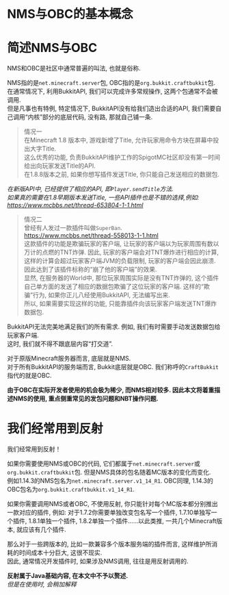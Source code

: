 # NMS与OBC的基本概念

# 简述NMS与OBC

NMS和OBC是社区中通常普遍的叫法, 也就是俗称.  

NMS指的是`net.minecraft.server`包, OBC指的是`org.bukkit.craftbukkit`包.  
在通常情况下, 利用BukkitAPI, 我们可以完成许多常规操作, 这两个包通常不会被调用.  
但是凡事也有特例, 特定情况下, BukkitAPI没有给我们造出合适的API, 我们需要自己调用“内核”部分的底层代码, 没有路, 那就自己铺一条.  

> 情况一  
> 在Minecraft 1.8 版本中, 游戏新增了Title, 允许玩家用命令方块在屏幕中投出大字Title.  
> 这么优秀的功能, 负责BukkitAPI维护工作的SpigotMC社区却没有第一时间给出向玩家发送Title的API.  
> 在1.8.8版本之前, 如果你想写插件发送Title, 你只能自己发送相应的数据包.

*在新版API中, 已经提供了相应的API, 即`Player.sendTitle`方法.*    
*如果真的需要在1.8早期版本发送Title, 一些API插件也是不错的选择,例如:*  
*https://www.mcbbs.net/thread-653804-1-1.html*

> 情况二  
> 曾经有人发过一款插件叫做`SuperBan`.  
> https://www.mcbbs.net/thread-558013-1-1.html  
> 这款插件的功能是欺骗玩家的客户端, 让玩家的客户端以为玩家周围有数以万计的点燃的TNT炸弹. 因此, 玩家的客户端会对TNT爆炸进行相应的计算, 这样的计算会超过玩家客户端JVM的负载限制, 玩家的客户端会因此崩溃. 因此达到了该插件标称的“崩了他的客户端”的效果.    
> 显然, 在服务器的World中, 那位玩家周围实际是没有TNT炸弹的, 这个插件自己单方面的发送了相应的数据包欺骗了这位玩家的客户端. 这样的“欺骗”行为, 如果你正儿八经使用BukkitAPI, 无法编写出来.  
> 所以, 如果需要实现这样的功能, 只能靠插件向该玩家客户端发送TNT爆炸数据包.  

BukkitAPI无法完美地满足我们的所有需求. 例如, 我们有时需要手动发送数据包给玩家客户端.  
这时, 我们就不得不跟底层内容“打交道”.  

对于原版Minecraft服务器而言, 底层就是NMS.  
对于所有BukkitAPI的服务端而言, Bukkit底层就是OBC. 我们称呼的`CraftBukkit`指代的就是OBC.  

**由于OBC在实际开发者使用的机会极为稀少, 而NMS相对较多. 因此本文将着重描述NMS的使用, 重点侧重常见的发包问题和NBT操作问题.**

# 我们经常用到反射

我们经常用到反射！  

如果你需要使用NMS或OBC的代码, 它们都属于`net.minecraft.server`或`org.bukkit.craftbukkit`包. 但是NMS具体的包名随着MC版本的变化而变化.  
例如1.14.3的NMS包名为`net.minecraft.server.v1_14_R1`. OBC同理, 1.14.3的OBC包名为`org.bukkit.craftbukkit.v1_14_R1`.

如果你需要调用NMS或者OBC, 不使用反射, 你只能针对每个MC版本都分别推出一款对应的插件, 例如:
对于1.7.2你需要单独改变包名写一个插件, 1.7.10单独写一个插件, 1.8.1单独一个插件, 1.8.2单独一个插件......以此类推, 一共几个Minecraft版本, 就应该有几个插件.  

那么对于一些跨版本的, 比如一款兼容多个版本服务端的插件而言, 这样维护所消耗的时间成本十分巨大, 这很不现实.  
因此, 通常情况开发插件时, 如果涉及NMS调用, 往往是用反射调用的.

**反射属于Java基础内容, 在本文中不予以赘述.**  
*但是在使用时, 会稍加解释*

